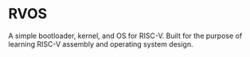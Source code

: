 # RVOS
A simple bootloader, kernel, and OS for RISC-V. Built for the purpose of learning RISC-V assembly and operating system design.
